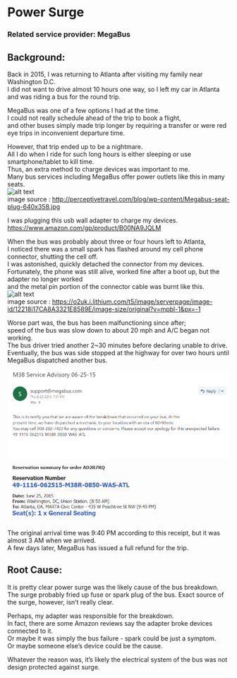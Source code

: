# Power Surge
### Related service provider: MegaBus  
## Background:
Back in 2015, I was returning to Atlanta after visiting my family near Washington D.C.  
I did not want to drive almost 10 hours one way, so I left my car in Atlanta and was riding a bus for the round trip.  

MegaBus was one of a few options I had at the time.  
I could not really schedule ahead of the trip to book a flight,  
and other buses simply made trip longer by requiring a transfer or were red eye trips in inconvenient departure time.  

However, that trip ended up to be a nightmare.  
All I do when I ride for such long hours is either sleeping or use smartphone/tablet to kill time.  
Thus, an extra method to charge devices was important to me.  
Many bus services including MegaBus offer power outlets like this in many seats.  
  <img src="http://perceptivetravel.com/blog/wp-content/Megabus-seat-plug-640x358.jpg" alt="alt text" width="320" height="240">  
image source : http://perceptivetravel.com/blog/wp-content/Megabus-seat-plug-640x358.jpg

I was plugging this usb wall adapter to charge my devices.
https://www.amazon.com/gp/product/B00NA9JQLM

When the bus was probably about three or four hours left to Atlanta,  
I noticed there was a small spark has flashed around my cell phone connector, shutting the cell off.  
I was astonished, quickly detached the connector from my devices.  
Fortunately, the phone was still alive, worked fine after a boot up, but the adapter no longer worked  
and the metal pin portion of the connector cable was burnt like this.  
  <img src="https://o2uk.i.lithium.com/t5/image/serverpage/image-id/12218i17CA8A3321E8589E/image-size/original?v=mpbl-1&px=-1" alt="alt text" width="320" height="240">  
image source : https://o2uk.i.lithium.com/t5/image/serverpage/image-id/12218i17CA8A3321E8589E/image-size/original?v=mpbl-1&px=-1

Worse part was, the bus has been malfunctioning since after;  
speed of the bus was slow down to about 20 mph and A/C began not working.  
The bus driver tried another 2~30 minutes before declaring unable to drive.  
Eventually, the bus was side stopped at the highway for over two hours until MegaBus dispatched another bus.  

  <img src="https://github.com/na6an/GlitchReport/blob/master/img/mbus-advisory.PNG" alt="alt text" width="600" height="200">   
  <img src="https://github.com/na6an/GlitchReport/blob/master/img/mbus-ticket.PNG" alt="alt text" width="520" height="140">   

The original arrival time was 9:40 PM according to this receipt, but it was almost 3 AM when we arrived.  
A few days later, MegaBus has issued a full refund for the trip.

## Root Cause:
It is pretty clear power surge was the likely cause of the bus breakdown.  
The surge probably fried up fuse or spark plug of the bus. Exact source of the surge, however, isn’t really clear.  

Perhaps, my adapter was responsible for the breakdown.  
In fact, there are some Amazon reviews say the adapter broke devices connected to it.  
Or maybe it was simply the bus failure - spark could be just a symptom.  
Or maybe someone else’s device could be the cause.  

Whatever the reason was, it’s likely the electrical system of the bus was not design protected against surge.
